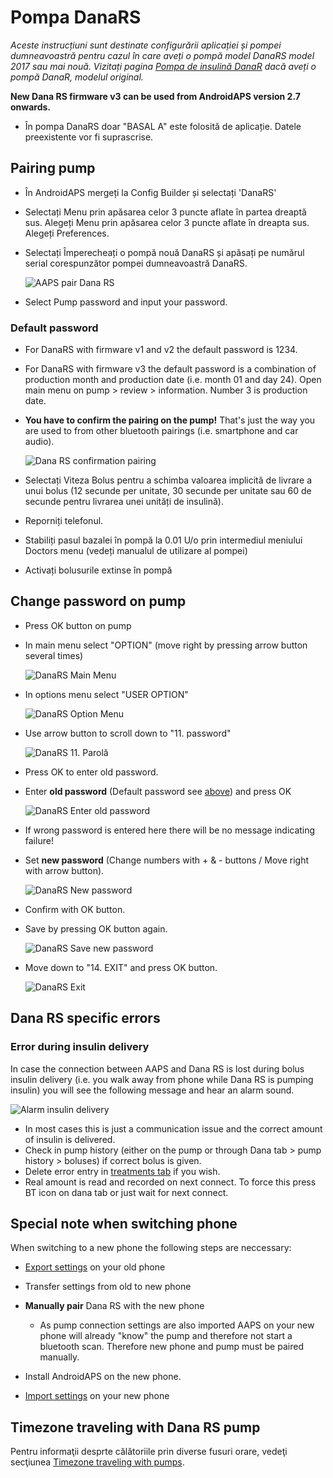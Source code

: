 # Pompa DanaRS

*Aceste instrucțiuni sunt destinate configurării aplicației și pompei dumneavoastră pentru cazul în care aveți o pompă model DanaRS model 2017 sau mai nouă. Vizitați pagina [Pompa de insulină DanaR](./DanaR-Insulin-Pump) dacă aveți o pompă DanaR, modelul original.*

**New Dana RS firmware v3 can be used from AndroidAPS version 2.7 onwards.**

* În pompa DanaRS doar "BASAL A" este folosită de aplicație. Datele preexistente vor fi suprascrise.

## Pairing pump

* În AndroidAPS mergeți la Config Builder și selectați 'DanaRS'

* Selectați Menu prin apăsarea celor 3 puncte aflate în partea dreaptă sus. Alegeți Menu prin apăsarea celor 3 puncte aflate în dreapta sus. Alegeți Preferences.

* Selectați Împerecheați o pompă nouă DanaRS și apăsați pe numărul serial corespunzător pompei dumneavoastră DanaRS.
    
    ![AAPS pair Dana RS](../images/AAPS_DanaRSPairing.png)

* Select Pump password and input your password.

### Default password

* For DanaRS with firmware v1 and v2 the default password is 1234.
* For DanaRS with firmware v3 the default password is a combination of production month and production date (i.e. month 01 and day 24). Open main menu on pump > review > information. Number 3 is production date.

* **You have to confirm the pairing on the pump!** That's just the way you are used to from other bluetooth pairings (i.e. smartphone and car audio).
    
    ![Dana RS confirmation pairing](../images/DanaRS_Pairing.png)

* Selectați Viteza Bolus pentru a schimba valoarea implicită de livrare a unui bolus (12 secunde per unitate, 30 secunde per unitate sau 60 de secunde pentru livrarea unei unități de insulină).

* Reporniți telefonul.
* Stabiliți pasul bazalei în pompă la 0.01 U/o prin intermediul meniului Doctors menu (vedeți manualul de utilizare al pompei)
* Activați bolusurile extinse în pompă

## Change password on pump

* Press OK button on pump
* In main menu select "OPTION" (move right by pressing arrow button several times)
    
    ![DanaRS Main Menu](../images/DanaRSPW_01_MainMenu.png)

* In options menu select "USER OPTION"
    
    ![DanaRS Option Menu](../images/DanaRSPW_02_OptionMenu.png)

* Use arrow button to scroll down to "11. password"
    
    ![DanaRS 11. Parolă](../images/DanaRSPW_03_11PW.png)

* Press OK to enter old password.

* Enter **old password** (Default password see [above](#default-password)) and press OK
    
    ![DanaRS Enter old password](../images/DanaRSPW_04_11PWenter.png)

* If wrong password is entered here there will be no message indicating failure!

* Set **new password** (Change numbers with + & - buttons / Move right with arrow button).
    
    ![DanaRS New password](../images/DanaRSPW_05_PWnew.png)

* Confirm with OK button.

* Save by pressing OK button again.
    
    ![DanaRS Save new password](../images/DanaRSPW_06_PWnewSave.png)

* Move down to "14. EXIT" and press OK button.
    
    ![DanaRS Exit](../images/DanaRSPW_07_Exit.png)

## Dana RS specific errors

### Error during insulin delivery

In case the connection between AAPS and Dana RS is lost during bolus insulin delivery (i.e. you walk away from phone while Dana RS is pumping insulin) you will see the following message and hear an alarm sound.

![Alarm insulin delivery](../images/DanaRS_Error_bolus.png)

* In most cases this is just a communication issue and the correct amount of insulin is delivered.
* Check in pump history (either on the pump or through Dana tab > pump history > boluses) if correct bolus is given.
* Delete error entry in [treatments tab](../Getting-Started/Screenshots#carb-correction) if you wish.
* Real amount is read and recorded on next connect. To force this press BT icon on dana tab or just wait for next connect.

## Special note when switching phone

When switching to a new phone the following steps are neccessary:

* [Export settings](../Usage/ExportImportSettings#export-settings) on your old phone
* Transfer settings from old to new phone
* **Manually pair** Dana RS with the new phone
    
    * As pump connection settings are also imported AAPS on your new phone will already "know" the pump and therefore not start a bluetooth scan. Therefore new phone and pump must be paired manually.
* Install AndroidAPS on the new phone.
* [Import settings](../Usage/ExportImportSettings#import-settings) on your new phone

## Timezone traveling with Dana RS pump

Pentru informaţii desprte călătoriile prin diverse fusuri orare, vedeţi secţiunea [Timezone traveling with pumps](../Usage/Timezone-traveling#danarv2-danars).